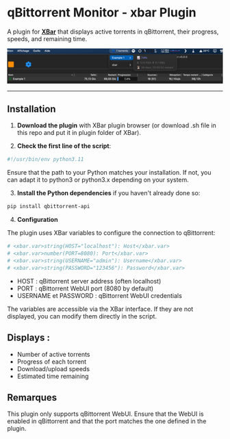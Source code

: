 # qBittorrent Monitor - xbar Plugin

A plugin for **[XBar](https://xbarapp.com/)** that displays active torrents in qBittorrent, their progress, speeds, and remaining time.

![Screenshot](qbt_status.png)

---

## Installation

1. **Download the plugin** with XBar plugin browser (or download .sh file in this repo and put it in plugin folder of XBar).

2. **Check the first line of the script**:

```bash
#!/usr/bin/env python3.11
```

Ensure that the path to your Python matches your installation.
If not, you can adapt it to python3 or python3.x depending on your system.

3. **Install the Python dependencies** if you haven't already done so:

```bash
pip install qbittorrent-api
```

4. **Configuration**

The plugin uses XBar variables to configure the connection to qBittorrent:

```python
# <xbar.var>string(HOST="localhost"): Host</xbar.var>
# <xbar.var>number(PORT=8080): Port</xbar.var>
# <xbar.var>string(USERNAME="admin"): Username</xbar.var>
# <xbar.var>string(PASSWORD="123456"): Password</xbar.var>
```

- HOST : qBittorrent server address (often localhost)
- PORT : qBittorrent WebUI port (8080 by default)
- USERNAME et PASSWORD : qBittorrent WebUI credentials

The variables are accessible via the XBar interface. If they are not displayed, you can modify them directly in the script.

## Displays :

- Number of active torrents
- Progress of each torrent
- Download/upload speeds
- Estimated time remaining

## Remarques
This plugin only supports qBittorrent WebUI.
Ensure that the WebUI is enabled in qBittorrent and that the port matches the one defined in the plugin.
